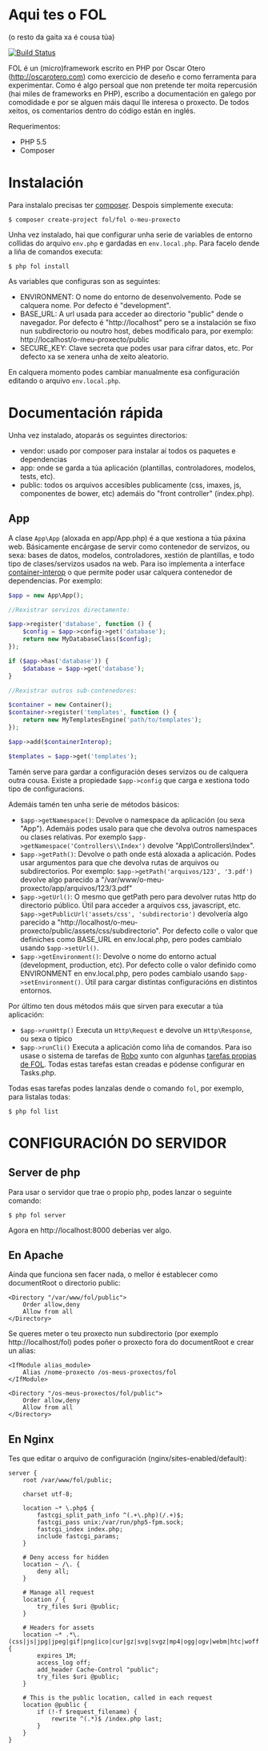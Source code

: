 # Aqui tes o FOL

(o resto da gaita xa é cousa túa)

[![Build Status](https://travis-ci.org/oscarotero/fol.png?branch=master)](https://travis-ci.org/oscarotero/fol)

FOL é un (micro)framework escrito en PHP por Oscar Otero (http://oscarotero.com) como exercicio de deseño e como ferramenta para experimentar.
Como é algo persoal que non pretende ter moita repercusión (hai miles de frameworks en PHP), escribo a documentación en galego por comodidade e por se alguen máis daquí lle interesa o proxecto. De todos xeitos, os comentarios dentro do código están en inglés.

Requerimentos:

* PHP 5.5
* Composer


# Instalación

Para instalalo precisas ter [composer](https://getcomposer.org/). Despois simplemente executa:

```
$ composer create-project fol/fol o-meu-proxecto
```

Unha vez instalado, hai que configurar unha serie de variables de entorno collidas do arquivo `env.php` e gardadas en `env.local.php`. Para facelo dende a liña de comandos executa:

```
$ php fol install
```

As variables que configuras son as seguintes:

* ENVIRONMENT: O nome do entorno de desenvolvemento. Pode se calquera nome. Por defecto é "development".
* BASE_URL: A url usada para acceder ao directorio "public" dende o navegador. Por defecto é "http://localhost" pero se a instalación se fixo nun subdirectorio ou noutro host, debes modificalo para, por exemplo: http://localhost/o-meu-proxecto/public
* SECURE_KEY: Clave secreta que podes usar para cifrar datos, etc. Por defecto xa se xenera unha de xeito aleatorio.

En calquera momento podes cambiar manualmente esa configuración editando o arquivo `env.local.php`.


# Documentación rápida

Unha vez instalado, atoparás os seguintes directorios:

* vendor: usado por composer para instalar aí todos os paquetes e dependencias
* app: onde se garda a túa aplicación (plantillas, controladores, modelos, tests, etc).
* public: todos os arquivos accesibles publicamente (css, imaxes, js, componentes de bower, etc) ademáis do "front controller" (index.php).


## App

A clase `App\App` (aloxada en app/App.php) é a que xestiona a túa páxina web. Básicamente encárgase de servir como contenedor de servizos, ou sexa: bases de datos, modelos, controladores, xestión de plantillas, e todo tipo de clases/servizos usados na web. Para iso implementa a interface [container-interop](https://github.com/container-interop/container-interop) o que permite poder usar calquera contenedor de dependencias. Por exemplo:

```php
$app = new App\App();

//Rexistrar servizos directamente:

$app->register('database', function () {
	$config = $app->config->get('database');
	return new MyDatabaseClass($config);
});

if ($app->has('database')) {
	$database = $app->get('database');
}

//Rexistrar outros sub-contenedores:

$container = new Container();
$container->register('templates', function () {
	return new MyTemplatesEngine('path/to/templates');
});

$app->add($containerInterop);

$templates = $app->get('templates');
```

Tamén serve para gardar a configuración deses servizos ou de calquera outra cousa. Existe a propiedade `$app->config` que carga e xestiona todo tipo de configuracions.

Ademáis tamén ten unha serie de métodos básicos:

* `$app->getNamespace()`: Devolve o namespace da aplicación (ou sexa "App"). Ademáis podes usalo para que che devolva outros namespaces ou clases relativas. Por exemplo `$app->getNamespace('Controllers\\Index')` devolve "App\Controllers\Index".
* `$app->getPath()`: Devolve o path onde está aloxada a aplicación. Podes usar argumentos para que che devolva rutas de arquivos ou subdirectorios. Por exemplo: `$app->getPath('arquivos/123', '3.pdf')` devolve algo parecido a "/var/www/o-meu-proxecto/app/arquivos/123/3.pdf"
* `$app->getUrl()`: O mesmo que getPath pero para devolver rutas http do directorio público. Útil para acceder a arquivos css, javascript, etc. `$app->getPublicUrl('assets/css', 'subdirectorio')` devolvería algo parecido a "http://localhost/o-meu-proxecto/public/assets/css/subdirectorio". Por defecto colle o valor que definiches como BASE_URL en env.local.php, pero podes cambialo usando `$app->setUrl()`.
* `$app->getEnvironment()`: Devolve o nome do entorno actual (development, production, etc). Por defecto colle o valor definido como ENVIRONMENT en env.local.php, pero podes cambialo usando `$app->setEnvironment()`. Útil para cargar distintas configuracións en distintos entornos. 

Por último ten dous métodos máis que sirven para executar a túa aplicación:

* `$app->runHttp()` Executa un `Http\Request` e devolve un `Http\Response`, ou sexa o típico
* `$app->runCli()` Executa a aplicación como liña de comandos. Para iso usase o sistema de tarefas de [Robo](https://github.com/Codegyre/Robo) xunto con algunhas [tarefas propias de FOL](https://github.com/fol-project/tasks). Todas estas tarefas estan creadas e pódense configurar en Tasks.php.

Todas esas tarefas podes lanzalas dende o comando `fol`, por exemplo, para listalas todas:

```
$ php fol list
```

CONFIGURACIÓN DO SERVIDOR
=========================

Server de php
-------------
Para usar o servidor que trae o propio php, podes lanzar o seguinte comando:

```
$ php fol server
```

Agora en http://localhost:8000 deberías ver algo.


En Apache
---------
Ainda que funciona sen facer nada, o mellor é establecer como documentRoot o directorio public:

```
<Directory "/var/www/fol/public">
	Order allow,deny
	Allow from all
</Directory>
```

Se queres meter o teu proxecto nun subdirectorio (por exemplo http://localhost/fol) podes poñer o proxecto fora do documentRoot e crear un alias:

```
<IfModule alias_module>
	Alias /nome-proxecto /os-meus-proxectos/fol
</IfModule>

<Directory "/os-meus-proxectos/fol/public">
	Order allow,deny
	Allow from all
</Directory>
```


En Nginx
--------
Tes que editar o arquivo de configuración (nginx/sites-enabled/default):

```
server {
	root /var/www/fol/public;

	charset utf-8;

	location ~* \.php$ {
		fastcgi_split_path_info ^(.+\.php)(/.+)$;
		fastcgi_pass unix:/var/run/php5-fpm.sock;
		fastcgi_index index.php;
		include fastcgi_params;
	}

	# Deny access for hidden
	location ~ /\. {
		deny all;
	}

	# Manage all request
	location / {
		try_files $uri @public;
	}

	# Headers for assets
	location ~* .*\.(css|js|jpg|jpeg|gif|png|ico|cur|gz|svg|svgz|mp4|ogg|ogv|webm|htc|woff|eot|ttf)$ {
		expires 1M;
		access_log off;
		add_header Cache-Control "public";
		try_files $uri @public;
	}

	# This is the public location, called in each request
	location @public {
		if (!-f $request_filename) {
			rewrite ^(.*)$ /index.php last;
		}
	}
}
```
